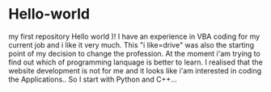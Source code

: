 # Hello-world
my first repository
Hello world )!
I have an experience in VBA coding for my current job and i like it very much. This "i like=drive" was also the starting point of my decision to change the profession. At the moment i'am trying to find out which of programming lanquage is better to learn. I realised that the website development  is not for me and it looks like i'am interested in coding the Applications.. So I start with Python and C++...  
